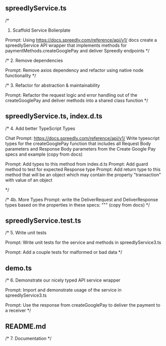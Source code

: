 ## spreedlyService.ts
/*
1. Scaffold Service Bolierplate

Prompt:
Using https://docs.spreedly.com/reference/api/v1/ docs create a spreedlyService API wrapper
that implements methods for paymentMethods.createGooglePay and deliver Spreedly endpoints
*/

/*
2. Remove dependencies

Prompt:
Remove axios dependency and refactor using native node functionality
*/

/*
3. Refactor for abstraction & maintainability

Prompt:
Refactor the request logic and error handling out of the createGooglePay and deliver methods
into a shared class function
*/


## spreedlyService.ts, index.d.ts
/*
4. Add better TypeScript Types

Chat Prompt:
https://docs.spreedly.com/reference/api/v1/ 
Write typescript types for the createGooglePay function that includes all Request Body parameters
and Response Body parameters from the Create Google Pay specs and example
(copy from docs)

Prompt: Add types to this method from index.d.ts
Prompt: Add guard method to test for expected Response type
Prompt: Add return type to this method that will be an object which may contain the property "transaction" with value of an object

*/

/*
4b. More Types
Prompt:
write the DeliverRequest and DeliverResponse types based on the properties in these specs:
""" (copy from docs)
*/

## spreedlyService.test.ts
/*
5. Write unit tests

Prompt:
Write unit tests for the service and methods in spreedlyService3.ts

Prompt: 
Add a couple tests for malformed or bad data 
*/

## demo.ts
/*
6. Demonstrate our nicely typed API service wrapper

Prompt:
Import and demonstrate usage of the service in spreedlyService3.ts

Prompt:
Use the response from createGooglePay to deliver the payment
to a receiver
*/

## README.md
/* 
7. Documentation
*/
<!--
Prompt:
Write the documentation for the Spreedly Service API wrapper in @spreedlyService4.ts 
referencing spreedlyService.test.ts and demo.ts
including a bullet list of ## Methods and a ## Usage example
-->